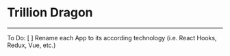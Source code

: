 # Trillion Dragon

---

To Do:
[ ] Rename each App to its according technology (i.e. React Hooks, Redux, Vue, etc.)
